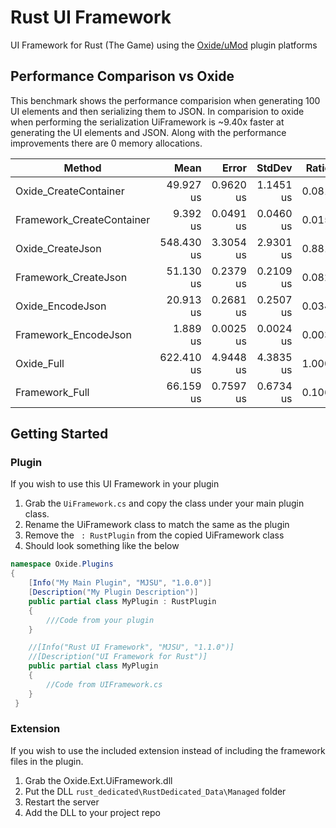 # Rust UI Framework
UI Framework for Rust (The Game) using the [Oxide/uMod](https://umod.org) plugin platforms

## Performance Comparison vs Oxide

This benchmark shows the performance comparision when generating 100 UI elements and then serializing them to JSON.
In comparision to oxide when performing the serialization UiFramework is ~9.40x faster at generating the UI elements and JSON.
Along with the performance improvements there are 0 memory allocations.

|                    Method |       Mean |     Error |    StdDev | Ratio |   Gen 0 |  Gen 1 | Allocated |
|-------------------------- |-----------:|----------:|----------:|------:|--------:|-------:|----------:|
|     Oxide_CreateContainer |  49.927 us | 0.9620 us | 1.1451 us | 0.081 | 12.3291 |      - |  51,953 B |
| Framework_CreateContainer |   9.392 us | 0.0491 us | 0.0460 us | 0.015 |       - |      - |         - |
|          Oxide_CreateJson | 548.430 us | 3.3054 us | 2.9301 us | 0.881 | 26.3672 | 0.9766 | 114,584 B |
|      Framework_CreateJson |  51.130 us | 0.2379 us | 0.2109 us | 0.082 |       - |      - |         - |
|          Oxide_EncodeJson |  20.913 us | 0.2681 us | 0.2507 us | 0.034 |  4.7607 |      - |  19,984 B |
|      Framework_EncodeJson |   1.889 us | 0.0025 us | 0.0024 us | 0.003 |       - |      - |         - |
|                Oxide_Full | 622.410 us | 4.9448 us | 4.3835 us | 1.000 | 43.9453 |      - | 186,398 B |
|            Framework_Full |  66.159 us | 0.7597 us | 0.6734 us | 0.106 |       - |      - |         - |



## Getting Started

### Plugin
If you wish to use this UI Framework in your plugin  
1. Grab the `UiFramework.cs` and copy the class under your main plugin class.
2. Rename the UiFramework class to match the same as the plugin
3. Remove the ` : RustPlugin` from the copied UiFramework class
4. Should look something like the below

```c#
namespace Oxide.Plugins
{
    [Info("My Main Plugin", "MJSU", "1.0.0")]
    [Description("My Plugin Description")]
    public partial class MyPlugin : RustPlugin
    {
        ///Code from your plugin
    }

    //[Info("Rust UI Framework", "MJSU", "1.1.0")]
    //[Description("UI Framework for Rust")]
    public partial class MyPlugin
    {
        //Code from UIFramework.cs
    }
 }
```

### Extension
If you wish to use the included extension instead of including the framework files in the plugin.
1. Grab the Oxide.Ext.UiFramework.dll
2. Put the DLL `rust_dedicated\RustDedicated_Data\Managed` folder
3. Restart the server
4. Add the DLL to your project repo
